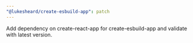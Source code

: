 ```yaml
---
"@lukesheard/create-esbuild-app": patch
---
```


Add dependency on create-react-app for create-esbuild-app and validate with latest version.
